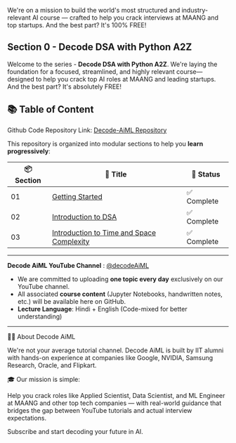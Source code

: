 We're on a mission to build the world's most structured and industry-relevant AI course — crafted to help you crack interviews at MAANG and top startups. And the best part? It's 100% FREE!

## Section 0 - Decode DSA with Python A2Z

Welcome to the series - **Decode DSA with Python A2Z**. We're laying the foundation for a focused, streamlined, and highly relevant course—designed to help you crack top AI roles at MAANG and leading startups. And the best part? It's absolutely FREE!

## 📚 Table of Content

Github Code Repository Link: [Decode-AiML Repository](https://github.com/Decode-AI-By-Sanjeev/Decode-AiML)

This repository is organized into modular sections to help you **learn progressively**:

| 📦 Section | 📘 Title                                             | 🧭 Status         |
|------------|------------------------------------------------------|-------------------|
| 01         | [Getting Started ](https://decodeaiml.com/Section%2002%20-%20Decode%20DSA%20with%20Python%20A2Z/2.01%20Getting%20Started)                                    | ✅ Complete       |
| 02         |  [Introduction to DSA ](https://decodeaiml.com/Section%2002%20-%20Decode%20DSA%20with%20Python%20A2Z/2.02%20Introduction%20to%20DSA)                             |  ✅ Complete      |
| 03         | [Introduction to Time and Space Complexity ](https://decodeaiml.com/Section%2002%20-%20Decode%20DSA%20with%20Python%20A2Z/2.03%20Introduction%20to%20Time%20and%20Space%20Complexity)              |  ✅ Complete       |


---

**Decode AiML YouTube Channel** : [@decodeAiML](https://www.youtube.com/@decodeAiML)
- We are committed to uploading **one topic every day** exclusively on our YouTube channel.
- All associated **course content** (Jupyter Notebooks, handwritten notes, etc.) will be available here on GitHub.
- **Lecture Language**: Hindi + English (Code-mixed for better understanding)

---
👨‍💻 About Decode AiML

We're not your average tutorial channel. Decode AiML is built by IIT alumni with hands-on experience at companies like Google, NVIDIA, Samsung Research, Oracle, and Flipkart.

🎓 Our mission is simple:

Help you crack roles like Applied Scientist, Data Scientist, and ML Engineer at MAANG and other top tech companies — with real-world guidance that bridges the gap between YouTube tutorials and actual interview expectations.

Subscribe and start decoding your future in AI.


